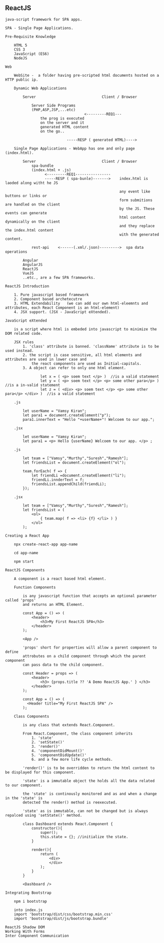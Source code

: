 ReactJS
-----------------------------------------------------------------------------------

    java-script framework for SPA apps.

    SPA - Single Page Applications.

    Pre-Requisite Knowledge

        HTML 5
        CSS 3
        JavaScript (ES6)
        NodeJS
        
    Web

        WebSite -  a folder having pre-scripted html documents hosted on a HTTP public ip.

        Dynamic Web Applications

            Server                              Client / Browser

                Server Side Programs
                (PHP,ASP,JSP,...etc)    
                                        <---------REQ1---
                    the prog is executed
                    on the server and it
                    generated HTML content
                    on the go..

                                -----RESP ( generated HTML)---->

        Single Page Applications - WebApp has one and only page (index.html).

            Server                              Client / Browser
                spa-bundle
                (index.html + .js)
                      <---------REQ1----------------
                      -----RESP ( spa-bunle)------->    index.html is laoded along witht he JS

                                                        any event like buttons or links or
                                                        form submitions are handled on the client
                                                        by the JS. These events can generate
                                                        html content dynamically on the client
                                                        and they replace the index.html content
                                                        with the generated content.

                rest-api    <------(.xml/.json)--------->  spa data operations

            Angular
            AngularJS
            ReactJS
            VueJS
            ..etc., are a few SPA frameworks.

    ReactJS Introduction

        1. Pure javascript based framework
        2. Component based archetecutre
        3. HTML Extendability   (we can add our own html-eleemnts and attributes, each React Component is an html-element)
        4. JSX support. (JSX - JavaScript eXtended).

    JavaScript eXtended 

        is a script where html is embeded into javascript to minimize the DOM related code.

        JSX rules
            1. 'class' attribute is banned. 'className' attribute is to be used instead.
            2. the script is case sensitive, all html elements and attributes are used in lower case and
                the react components are used as Initial-capitals.
            3. A object can refer to only one html element.

                    let x = ( <p> soem text </p> )  //is a valid statement
                    let y = ( <p> soem text </p> <p> some other para</p> )  //is a in-valid statement
                    let z = ( <div> <p> soem text </p> <p> some other para</p> </div> )  //is a valid statement

        .js

            let userName = "Vamsy Kiran";
            let para1 = document.createElement("p");
            para1.innerText = "Hello "+userName+"! Welcoem to our app.";

        .jsx

            let userName = "Vamsy Kiran";
            let para1 = <p> Hello {userName} Welcoem to our app. </p> ;

        .js

            let team = ["Vamsy","Murthy","Suresh","Ramesh"];
            let friendsList = document.createElement("ol");

            team.forEach( f => {
                let friendLi =document.createElement("li");
                friendLi.innderText = f;
                friendsList.appendChild(friendLi);
            });

        .jsx

            let team = ["Vamsy","Murthy","Suresh","Ramesh"];
            let friendsList = (
                <ol>
                    { team.map( f => <li> {f} </li> ) }
                </ol>
            );

    Creating a React App

        npx create-react-app app-name

        cd app-name
        
        npm start

    ReactJS Components

        A component is a react based html element.

        Function Components

            is any javascript function that accepts an optional parameter called 'props'
            and returns an HTML Element.

            const App = () => (
                <header>
                    <h3>My First ReactJS SPA</h3>
                </header>
            );

            <App />

            'props' short for properties will allow a parent component to define
            attrobutes on a child component through which the parent component
            can pass data to the child component.

            const Header = props => (
                <header>
                    <h3> {props.title ?? 'A Demo ReactJS App.' } </h3>
                </header>
            );

            const App = () => (
              <Header title="My First ReactJS SPA" />
            );

        Class Components

            is any class that extends React.Component.

            From React.Component, the class component inherits
                1. 'state'
                2. 'setState()'
                3. 'render()'
                4. 'componentDidMount()'
                5. 'componentDidUpdate()'
                6. and a few more life cycle methods.

            'render()' is to be overridden to return the html content to be displayed for this component.

            'state' is a immutable object the holds all the data related to our component.

            the 'state' is continously monitored and as and when a change in the 'state' is
            detected the render() method is reexecuted.

            'state' as is immutable, can not be changed but is always repalced using 'setState()' method.

            class Dashboard extends React.Component {
                constructor(){
                    super();
                    this.state = {}; //initialize the state.
                }

                render(){
                    return (
                        <div>
                        </div>
                    );
                }
            }

            <Dashboard />
    
    Integrating Bootstrap

        npm i bootstrap

        into index.js 
        import 'bootstrap/dist/css/bootstrap.min.css'
        import 'bootstrap/dist/js/bootstrap.bundle'

    ReactJS Shadow DOM
    Working With Forms
    Inter Component Communication


    